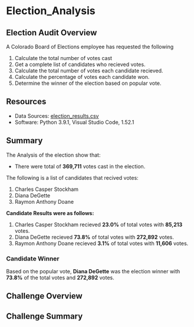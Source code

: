 # Election_Analysis

## Election Audit Overview
A Colorado Board of Elections employee has requested the following

1. Calculate the total number of votes cast
2. Get a complete list of candidates who recieved votes.
3. Calculate the total number of votes each candidate recieved.
4. Calculate the percentage of votes each candidate won.
5. Determine the winner of the election based on popular vote.

## Resources 
- Data Sources: [election_results.csv](resources/election_results.csv)
- Software: Python 3.9.1, Visual Studio Code, 1.52.1

## Summary
The Analysis of the election show that:
- There were total of **369,711** votes cast in the election.

The following is a list of candidates that recived votes:
1. Charles Casper Stockham
2. Diana DeGette
3. Raymon Anthony Doane

**Candidate Results were as follows:**
1. Charles Casper Stockham recieved **23.0%** of total votes with **85,213** votes.
2. Diana DeGette recieved **73.8%** of total votes with **272,892** votes.
3. Raymon Anthony Doane recieved **3.1%** of total votes with **11,606** votes.

### Candidate Winner
Based on the popular vote, **Diana DeGette** was the election winner with **73.8%** of the total votes and **272,892** votes.

## Challenge Overview

## Challenge Summary
